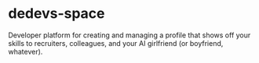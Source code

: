 # dedevs-space
Developer platform for creating and managing a profile that shows off your skills to recruiters, colleagues, and your AI girlfriend (or boyfriend, whatever).

